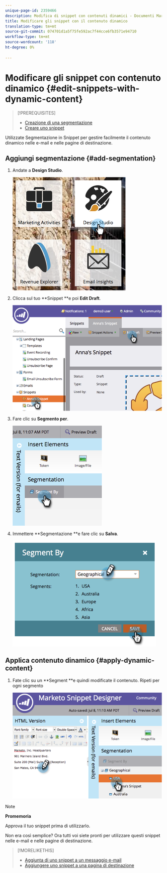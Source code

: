```yaml
---
unique-page-id: 2359466
description: Modifica di snippet con contenuti dinamici - Documenti Marketo - Documentazione prodotto
title: Modificare gli snippet con il contenuto dinamico
translation-type: tm+mt
source-git-commit: 074701d1a5f75fe592ac7f44cce6fb3571e94710
workflow-type: tm+mt
source-wordcount: '118'
ht-degree: 0%

---
```



# Modificare gli snippet con contenuto dinamico {#edit-snippets-with-dynamic-content}

>[!PREREQUISITES]
>
>* [Creazione di una segmentazione](../../../../product-docs/personalization/segmentation-and-snippets/segmentation/create-a-segmentation.md)
>* [Creare uno snippet](create-a-snippet.md)

>



Utilizzate Segmentazione in Snippet per gestire facilmente il contenuto dinamico nelle e-mail e nelle pagine di destinazione.

## Aggiungi segmentazione {#add-segmentation}

1. Andate a **Design Studio**.

   ![](assets/designstudio-1.png)

1. Clicca sul tuo **Snippet **e poi **Edit Draft**.

   ![](assets/image2014-9-16-8-3a59-3a14.png)

1. Fare clic su **Segmento per**.

   ![](assets/image2014-9-16-8-3a59-3a27.png)

1. Immettere **Segmentazione **e fare clic su **Salva**.

   ![](assets/image2014-9-16-8-3a59-3a42.png)

## Applica contenuto dinamico {#apply-dynamic-content}

1. Fate clic su un **Segment **e quindi modificate il contenuto. Ripeti per ogni segmento

   ![](assets/image2014-9-16-8-3a59-3a59.png)

>[!NOTE]
>
>**Promemoria**
>
>Approva il tuo snippet prima di utilizzarlo.

Non era così semplice? Ora tutti voi siete pronti per utilizzare questi snippet nelle e-mail e nelle pagine di destinazione.

>[!MORELIKETHIS]
>
>* [Aggiunta di uno snippet a un messaggio e-mail](../../../../product-docs/email-marketing/general/functions-in-the-editor/add-a-snippet-to-an-email.md)
>* [Aggiungere uno snippet a una pagina di destinazione](../../../../product-docs/demand-generation/landing-pages/personalizing-landing-pages/add-a-snippet-to-a-landing-page.md)

>



